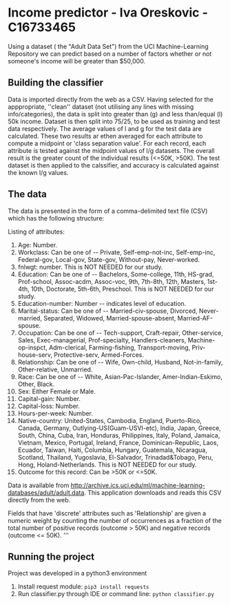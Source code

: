 # Income predictor - Iva Oreskovic - C16733465

Using a dataset ( the "Adult Data Set") from the UCI Machine-Learning Repository we can predict based on a number of factors whether or not someone's income will be greater than $50,000.

## Building the classifier
Data is imported directly from the web as a CSV. Having selected for the apppropriate, ''clean'' dataset (not utilising any lines with missing info/categories), the data is split into greater than (g) and less than/equal (l) 50k income. Dataset is then split into 75/25, to be used as training and test data respectively. The average values of l and g for the test data are calculated. These two results ar ethen averaged for each attribute to compute a midpoint or 'class separation value'.
For each record, each attribute is tested against the midpoint values of l/g datasets. The overall result is the greater count of the individual results (<=50K, >50K). The test dataset is then applied to the calssifier, and accuracy is calculated against the known l/g values. 




## The data

The data is presented in the form of a comma-delimited text file (CSV) which has the following structure:

Listing of attributes:

1. Age: Number.
2. Workclass: Can be one of -- Private, Self-emp-not-inc, Self-emp-inc, Federal-gov, Local-gov, State-gov, Without-pay, Never-worked.
3. fnlwgt: number. This is NOT NEEDED for our study.
4. Education: Can be one of -- Bachelors, Some-college, 11th, HS-grad, Prof-school, Assoc-acdm, Assoc-voc, 9th, 7th-8th, 12th, Masters, 1st-4th, 10th, Doctorate, 5th-6th, Preschool. This is NOT NEEDED for our study.
5. Education-number: Number -- indicates level of education.
6. Marital-status: Can be one of -- Married-civ-spouse, Divorced, Never-married, Separated, Widowed, Married-spouse-absent, Married-AF-spouse.
7. Occupation: Can be one of -- Tech-support, Craft-repair, Other-service, Sales, Exec-managerial, Prof-specialty, Handlers-cleaners, Machine-op-inspct, Adm-clerical, Farming-fishing, Transport-moving, Priv-house-serv, Protective-serv, Armed-Forces.
8. Relationship: Can be one of -- Wife, Own-child, Husband, Not-in-family, Other-relative, Unmarried.
9. Race: Can be one of -- White, Asian-Pac-Islander, Amer-Indian-Eskimo, Other, Black.
10. Sex: Either Female or Male.
11. Capital-gain: Number.
12. Capital-loss: Number.
13. Hours-per-week: Number.
14. Native-country: United-States, Cambodia, England, Puerto-Rico, Canada, Germany, Outlying-US(Guam-USVI-etc), India, Japan, Greece, South, China, Cuba, Iran, Honduras, Philippines, Italy, Poland, Jamaica, Vietnam, Mexico, Portugal, Ireland, France, Dominican-Republic, Laos, Ecuador, Taiwan, Haiti, Columbia, Hungary, Guatemala, Nicaragua, Scotland, Thailand, Yugoslavia, El-Salvador, Trinadad&Tobago, Peru, Hong, Holand-Netherlands. This is NOT NEEDED for our study.
15. Outcome for this record: Can be >50K or <=50K.

Data is available from http://archive.ics.uci.edu/ml/machine-learning-databases/adult/adult.data. This application downloads and reads this CSV directly from the web. 

Fields that have 'discrete' attributes such as 'Relationship' are given a numeric weight by counting the number of occurrences as a fraction of the total number of positive records (outcome > 50K) and negative records (outcome <= 50K).
'''

## Running the project
Project was developed in a python3 environment
1. Install request module: `pip3 install requests`
2. Run classifier.py through IDE or command line: `python classifier.py`
